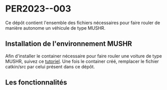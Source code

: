 # PER2023--003
Ce dépôt contient l'ensemble des fichiers nécessaires pour faire rouler de manière autonome un véhicule de type MUSHR.
## Installation de l'environnement MUSHR
Afin d'installer le container nécessaire pour faire rouler une voiture de type MUSHR, suivez ce [tutoriel](https://anr-multitrans.github.io/Robot_MuSHR/).
Une fois le container créé, remplacer le fichier catkin/src par celui présent dans ce dépôt.
## Les fonctionnalités
